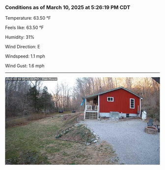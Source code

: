 ### Conditions as of March 10, 2025 at 5:26:19 PM CDT 

Temperature: 63.50 &deg;F

Feels like: 63.50 &deg;F

Humidity: 31%

Wind Direction: E

Windspeed: 1.1 mph

Wind Gust: 1.6 mph

---

<img src="./images/latest.jpeg"/>

